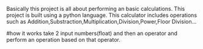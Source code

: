 Basically this project is all about performing an basic calculations.
This project is built using a python language.
This calculator includes operations such as Addition,Substraction,Multiplication,Division,Power,Floor Division...

#how it works
take 2 input numbers(float) and then an operator and perform an operation based on that operator.